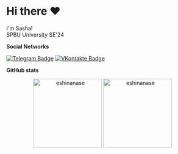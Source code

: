 # Hi there ❤️

I'm Sasha!\
SPBU University SE'24
<!-- 
**LeetCode**

[![LeetCode user sashananashi](https://img.shields.io/badge/dynamic/json?style=flat-square&labelColor=black&color=%23ffa116&label=Solved&query=solvedOverTotal&url=https%3A%2F%2Fleetcode-badge.vercel.app%2Fapi%2Fusers%2Fsashananashi&logo=leetcode&logoColor=yellow)](https://leetcode.com/sashananashi/)
 -->
**Social Networks**

[![Telegram Badge](https://img.shields.io/badge/-sashananashi-2ba5e0?style=flat-square&labelColor=2ba5e0&logo=telegram&logoColor=white&link=https://t.me/nanashii)](https://t.me/nanashii)
[![VKontakte Badge](https://img.shields.io/badge/-alksndrzln-0077ff?style=flat-square&labelColor=0077ff&logo=vk&logoColor=white&link=https://vk.com/alksndrzln)](https://vk.com/alksndrzln)

**GitHub stats**
<p align="center"><img height=180 src="https://github-readme-stats-chi-brown.vercel.app/api?username=EshiNanase&show_icons=true&theme=github_dark&count_private=true&include_all_commits=true&layout=compact" alt="eshinanase" /> <img height=180 src="https://github-readme-stats-chi-brown.vercel.app/api/top-langs/?username=EshiNanase&count_private=true&langs_count=10&theme=github_dark&layout=compact&include_all_commits=true&hide=HTML,CSS,TypeScript,Kotlin" alt="eshinanase" /></p>
